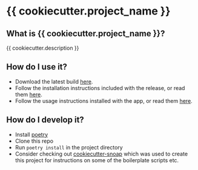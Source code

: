 # {{ cookiecutter.project_name }}

## What is {{ cookiecutter.project_name }}?

{{ cookiecutter.description }}

## How do I use it?

- Download the latest build [here](/releases/latest).
- Follow the installation instructions included with the release, or read them [here](/dist/readme.md).
- Follow the usage instructions installed with the app, or read them [here](/dist/readme_for_app.md).

## How do I develop it?

- Install [poetry](https://python-poetry.org/)
- Clone this repo
- Run `poetry install` in the project directory
- Consider checking out [cookiecutter-snoap](https://github.com/sonotley/cookiecutter-snoap)
  which was used to create this project for 
  instructions on some of the boilerplate scripts etc.